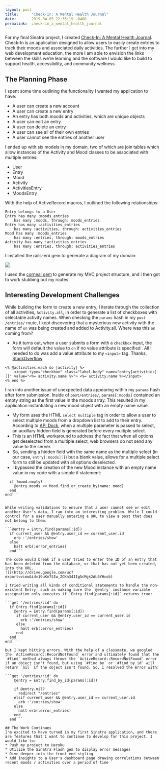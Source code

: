 ```yaml
---
layout: post
title:      "Check-In: A Mental Health Journal"
date:       2019-04-05 22:35:19 -0400
permalink:  check-in_a_mental_health_journal
---
```


For my final Sinatra project, I created [Check-In: A Mental Health Journal](https://github.com/norawolf/check-in-journal). Check-In is an application designed to allow users to easily create entries to track their moods and associated daily activities. The further I get into my web development education, the more I am able to envision the links between the skills we’re learning and the software I would like to build to support health, accessibility, and community wellness. 

## The Planning Phase
I spent some time outlining the functionality I wanted my application to have:
* A user can create a new account
* A user can create a new entry
* An entry has both moods and activities, which are unique objects
* A user can edit an entry
* A user can delete an entry
* A user can see all of their own entries
* A user cannot see the entries of another user

I ended up with six models in my domain, two of which are join tables which allow instances of the Activity and Mood classes to be associated with multiple entries:
* User
* Entry
* Mood
* Activity
* ActivitiesEntry
* MoodsEntry

With the help of ActiveRecord macros, I outlined the following relationships:

```
Entry belongs to a User
Entry has many :moods_entries
	has many :moods, through: moods_entries
Entry has many :activities_entries
	has many :activities, through: activities_entries
Mood has many :moods_entries
	has many :entries, through: moods_entries
Activity has many :activities_entries
	has many :entries, through: activities_entries 
```

I installed the rails-erd gem to generate a diagram of my domain: 

![](http://drive.google.com/uc?export=view&id=1crHXoDlyMeAUc6chh8P82Ay4GfedWxZH)

I used the [corneal gem](https://github.com/thebrianemory/corneal) to generate my MVC project structure, and I then got to work stubbing out my routes. 

## Interesting Development Challenges
While building the form to create a new entry, I iterate through the collection of all activities, `Activity.all`, in order to generate a list of checkboxes with selectable activity names. When checking the `params` hash in my `post /entries/` route, I kept discovering that a mysterious new activity with the name of `on` was being created and added to Activity.all. Where was this `on` coming from?
  * As it turns out, when a user submits a form with a `checkbox` input, the form will default the value to `on` if no value attribute is specified . All I needed to do was add a value attribute to my `<input>` tag. Thanks, [StackOverflow](https://stackoverflow.com/a/13658228)
```
<% @activities.each do |activity| %>
    <input type="checkbox" class="label-body" name="entry[activities][]" value="<%= activity.name %>"> <%= activity.name %></input>
<% end %>
```

I ran into another issue of unexpected data appearing within my `params` hash after form submission. Inside of `post/entries/`, `params[:moods]` contained an empty string as the first value in the moods array. This resulted in my application instantiating a new mood object with an empty name value. 
   * My form uses the HTML `select multiple` tag in order to allow a user to select multiple moods from a dropdown list to add to their entry. According to [API Dock](https://apidock.com/rails/ActionView/Helpers/FormOptionsHelper/select), when a multiple parameter is passed to select, an auxillary hidden field is generated before every multiple select. 
   * This is an HTML workaround to address the fact that when all options get deselected from a multiple select, web browsers do not send any value to the server. 
   * So, sending a hidden field with the same name as the multiple select (in our case, `entry[:moods][]`) but a blank value, allows for a multiple select form to still be updated with all options deselected. 
   * I bypassed the creation of the new Mood instance with an empty name value in my code with a simple if statement:

```params[:entry][:moods].each do |mood|
  if !mood.empty?
    @entry.moods << Mood.find_or_create_by(name: mood)
  end
end```

			
While writing validations to ensure that a user cannot see or edit another User's data, I ran into an interesting problem. While I could control for a user manually entering a URL to view a post that does not belong to them:

```@entry = Entry.find(params[:id])
  if current_user && @entry.user_id == current_user.id
    erb :'/entries/show'
  else
    halt erb(:error_entries)
  end```

The code would break if a user tried to enter the ID of an entry that has been deleted from the database, or that has not yet been created, into the URL. 
![](http://drive.google.com/uc?export=view&id=19uKm7SIw_ZCKn34IIg5cMgk2AL6YHuob)

I tried writing all kinds of conditional statements to handle the non-existent Entry, such as making sure the `@entry` instance variable assignation only executes if `Entry.find(params[:id]` returns true:

```get '/entries/:id' do
  if Entry.find(params[:id])
    @entry = Entry.find(params[:id])
     if current_user && @entry.user_id == current_user.id
       erb :'/entries/show'
     else
       halt erb(:error_entries)
     end
  end
end```

but I kept hitting errors. With the help of a classmate, we googled the `ActiveRecord::RecordNotFound` error and ultimately found that the `#find` method always throws the `ActiveRecord::RecordNotFound` error if an object isn't found, but using `#find_by` or `#find_by_id` will return `nil` if the object isn't found. So, I resolved the error with: 

```get '/entries/:id' do
    @entry = Entry.find_by_id(params[:id])

    if @entry.nil?
      redirect "/entries"
    elsif current_user && @entry.user_id == current_user.id
      erb :'/entries/show'
    else
      halt erb(:error_entries)
    end
  end```

## The Work Continues
I'm excited to have turned in my first Sinatra application, and there are features that I want to continue to develop for this project. I would like to:
* Push my project to Heroku
* Utilize the Sinatra Flash gem to display error messages
* Dive deeper into the front end styling
* Add insights to a User's dashboard page drawing correlations between recent moods / activities over a period of time
